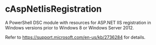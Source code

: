 # cAspNetIisRegistration

A PowerShell DSC module with resources for ASP.NET IIS registration in Windows versions prior to Windows 8 or Windows Server 2012.

Refer to https://support.microsoft.com/en-us/kb/2736284 for details.
